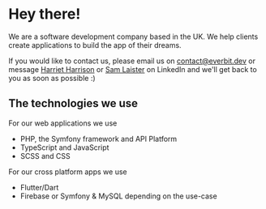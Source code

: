 # Hey there!

We are a software development company based in the UK. We help clients create applications to build the app of their dreams.

If you would like to contact us, please email us on [contact@everbit.dev](mailto:contact@everbit.dev) or message [Harriet Harrison](https://www.linkedin.com/in/hxrriet/) or [Sam Laister](https://www.linkedin.com/in/sam-laister/) on LinkedIn and we'll get back to you as soon as possible :)

## The technologies we use

For our web applications we use
- PHP, the Symfony framework and API Platform
- TypeScript and JavaScript
- SCSS and CSS

For our cross platform apps we use
- Flutter/Dart
- Firebase or Symfony & MySQL depending on the use-case
